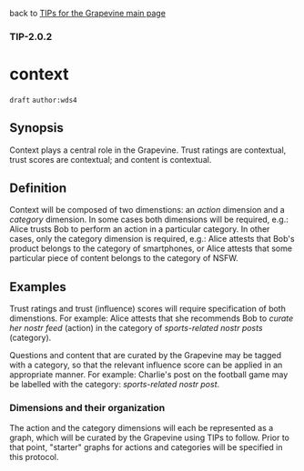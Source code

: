 back to [TIPs for the Grapevine main page](https://github.com/wds4/tapestry-protocol/blob/main/tips/grapevine/README.md)

### TIP-2.0.2
context
=====

`draft` `author:wds4`

## Synopsis

Context plays a central role in the Grapevine. Trust ratings are contextual, trust scores are contextual; and content is contextual. 

## Definition

Context will be composed of two dimenstions: an *action* dimension and a *category* dimension. In some cases both dimensions will be required, e.g.: Alice trusts Bob to perform an action in a particular category. In other cases, only the category dimension is required, e.g.: Alice attests that Bob's product belongs to the category of smartphones, or Alice attests that some particular piece of content belongs to the category of NSFW.

## Examples

Trust ratings and trust (influence) scores will require specification of both dimenstions. For example: Alice attests that she recommends Bob to *curate her nostr feed* (action) in the category of *sports-related nostr posts* (category).

Questions and content that are curated by the Grapevine may be tagged with a category, so that the relevant influence score can be applied in an appropriate manner. For example: Charlie's post on the football game may be labelled with the category: *sports-related nostr post*.

### Dimensions and their organization

The action and the category dimensions will each be represented as a graph, which will be curated by the Grapevine using TIPs to follow. Prior to that point, "starter" graphs for actions and categories will be specified in this protocol.
